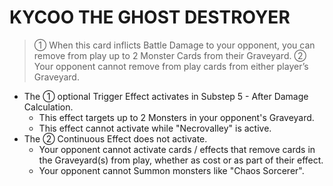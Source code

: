 
# KYCOO THE GHOST DESTROYER  
> ① When this card inflicts Battle Damage to your opponent, you can remove from play up to 2 Monster Cards from their Graveyard. ② Your opponent cannot remove from play cards from either player’s Graveyard.

*   The ① optional Trigger Effect activates in Substep 5 - After Damage Calculation.
    *   This effect targets up to 2 Monsters in your opponent's Graveyard.
    *   This effect cannot activate while "Necrovalley" is active.
*   The ② Continuous Effect does not activate.
    *   Your opponent cannot activate cards / effects that remove cards in the Graveyard(s) from play, whether as cost or as part of their effect.
    *   Your opponent cannot Summon monsters like "Chaos Sorcerer".

